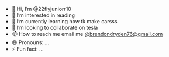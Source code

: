 - 👋 Hi, I’m @22flyjuniorr10
- 👀 I’m interested in reading 
- 🌱 I’m currently learning how tk make carsss
- 💞️ I’m looking to collaborate on tesla
- 📫 How to reach me email me @brendondryden76@gmail.com
- 😄 Pronouns: ...
- ⚡ Fun fact: ...

<!---
22flyjuniorr10/22flyjuniorr10 is a ✨ special ✨ repository because its `README.md` (this file) appears on your GitHub profile.
You can click the Preview link to take a look at your changes.
--->
